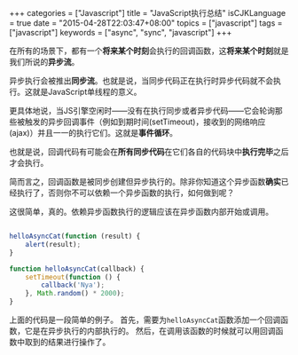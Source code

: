 +++
categories = ["Javascript"]
title  = "JavaScript执行总结"
isCJKLanguage = true
date = "2015-04-28T22:03:47+08:00"
topics = ["javascript"]
tags = ["javascript"]
keywords = ["async", "sync", "javascript"]
+++

在所有的场景下，都有一个**将来某个时刻**会执行的回调函数，这**将来某个时刻**就是我们所说的**异步流**。

异步执行会被推出**同步流**。也就是说，当同步代码正在执行时异步代码就不会执行。这就是JavaScript单线程的意义。

更具体地说，当JS引擎空闲时——没有在执行同步或者异步代码——它会轮询那些被触发的异步回调事件（例如到期时间(setTimeout)，接收到的网络响应(ajax)）并且一一的执行它们。这就是**事件循环**。

也就是说，回调代码有可能会在**所有同步代码**在它们各自的代码块中**执行完毕**之后才会执行。

简而言之，回调函数是被同步创建但异步执行的。除非你知道这个异步函数**确实**已经执行了，否则你不可以依赖一个异步函数的执行，如何做到呢？

这很简单，真的。依赖异步函数执行的逻辑应该在异步函数内部开始或调用。

```javascript

helloAsyncCat(function (result) {
    alert(result);
}

function helloAsyncCat(callback) {
    setTimeout(function () {
        callback('Nya');
    }, Math.random() * 2000);
}

```

上面的代码是一段简单的例子。
首先，需要为`helloAsyncCat`函数添加一个回调函数，它是在异步执行的内部执行的。
然后，在调用该函数的时候就可以用回调函数中取到的结果进行操作了。
